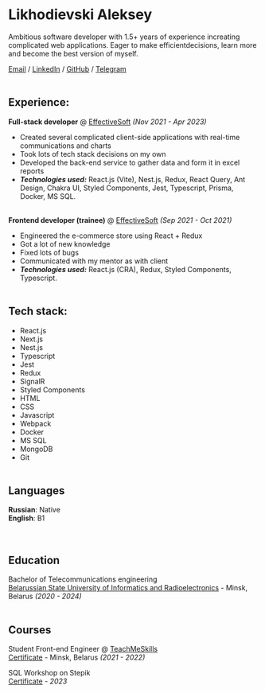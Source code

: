 # Likhodievski Aleksey

Ambitious software developer with 1.5+ years of experience increating complicated web applications. Eager to make efficientdecisions, learn more and become the best version of myself.

[Email](mailto:aleksey.likhodievski@gmail.com) / [LinkedIn](https://www.linkedin.com/in/aleksey-likhodievski/) / [GitHub](https://github.com/aleksey-lihodievski) / [Telegram](https://t.me/a_likhodievski)
<br><br>

## Experience:

**Full-stack developer** @ [EffectiveSoft](https://effectivesoft.com/) _(Nov 2021 - Apr 2023)_ <br>
  - Created several complicated client-side applications with real-time communications and charts
  - Took lots of tech stack decisions on my own
  - Developed the back-end service to gather data and form it in excel reports
  - **_Technologies used:_** React.js (Vite), Nest.js, Redux, React Query, Ant Design, Chakra UI, Styled Components, Jest, Typescript, Prisma, Docker, MS SQL.
<br><br>

**Frontend developer (trainee)** @ [EffectiveSoft](https://effectivesoft.com/) _(Sep 2021 - Oct 2021)_ <br>
  - Engineered the e-commerce store using React + Redux
  - Got a lot of new knowledge
  - Fixed lots of bugs
  - Communicated with my mentor as with client
  - **_Technologies used:_** React.js (CRA), Redux, Styled Components, Typescript.
<br><br>

## Tech stack:
- React.js
- Next.js
- Nest.js
- Typescript
- Jest
- Redux
- SignalR
- Styled Components
- HTML
- CSS
- Javascript
- Webpack
- Docker
- MS SQL
- MongoDB
- Git
<br><br>

## Languages

**Russian**:  Native<br>
**English**:  B1<br>
<br><br>

## Education

Bachelor of Telecommunications engineering<br>
[Belarussian State University of Informatics and Radioelectronics](https://www.bsuir.by/) - Minsk, Belarus _(2020 - 2024)_
<br><br>

## Courses

Student Front-end Engineer @ [TeachMeSkills](https://teachmeskills.by/)<br>
[Certificate](https://user-images.githubusercontent.com/53303633/202861992-5b557ff9-c5b8-44cd-a453-ae3cd2395ab6.jpg) - Minsk, Belarus _(2021 - 2022)_

SQL Workshop on Stepik<br>
[Certificate](https://stepik.org/cert/1997492) - _2023_
